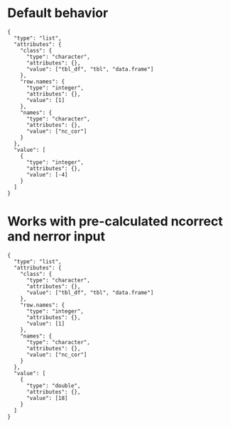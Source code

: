 # Default behavior

    {
      "type": "list",
      "attributes": {
        "class": {
          "type": "character",
          "attributes": {},
          "value": ["tbl_df", "tbl", "data.frame"]
        },
        "row.names": {
          "type": "integer",
          "attributes": {},
          "value": [1]
        },
        "names": {
          "type": "character",
          "attributes": {},
          "value": ["nc_cor"]
        }
      },
      "value": [
        {
          "type": "integer",
          "attributes": {},
          "value": [-4]
        }
      ]
    }

# Works with pre-calculated ncorrect and nerror input

    {
      "type": "list",
      "attributes": {
        "class": {
          "type": "character",
          "attributes": {},
          "value": ["tbl_df", "tbl", "data.frame"]
        },
        "row.names": {
          "type": "integer",
          "attributes": {},
          "value": [1]
        },
        "names": {
          "type": "character",
          "attributes": {},
          "value": ["nc_cor"]
        }
      },
      "value": [
        {
          "type": "double",
          "attributes": {},
          "value": [18]
        }
      ]
    }

